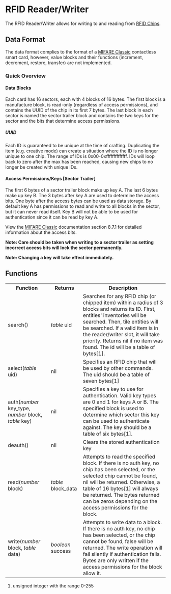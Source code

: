 # RFID Reader/Writer

The RFID Reader/Writer allows for writing to and reading from [RFID Chips].

## Data Format

The data format complies to the format of a [MIFARE Classic] contactless smart card, however, value blocks and their
 functions (increment, decrement, restore, transfer) are not implemented.
 
### Quick Overview

#### Data Blocks

Each card has 16 sectors, each with 4 blocks of 16 bytes. The first block is a manufacture block, is read-only 
 (regardless of access permissions), and contains the UUID of the chip in its first 7 bytes. The last block in each
 sector is named the sector trailer block and contains the two keys for the sector and the bits that determine access
 permissions.

##### UUID
 
Each ID is guaranteed to be unique at the time of crafting. Duplicating the item (e.g. creative mode) can create
 a situation where the ID is no longer unique to one chip. The range of IDs is 0x00-0xffffffffffffff. IDs will loop back
 to zero after the max has been reached, causing new chips to no longer be created with unique IDs.
 
#### Access Permissions/Keys \[Sector Trailer\]

The first 6 bytes of a sector trailer block make up key A. The last 6 bytes make up key B. The 3 bytes after key A
 are used to determine the access bits. One byte after the access bytes can be used as data storage. By default key A
 has permissions to read and write to all blocks in the sector, but it can never read itself. Key B will not be able to
 be used for authentication since it can be read by key A.
 
View the [MIFARE Classic] documentation section 8.7.1 for detailed information about the access bits.
 
**Note: Care should be taken when writing to a sector trailer as setting incorrect access bits will lock the sector
 permanently.**
 
**Note: Changing a key will take effect immediately.**

## Functions

<table>
  <tr>
    <th>Function</th>
    <th>Returns</th>
    <th>Description</th>
  </tr>
  <tr>
    <td>search()</td>
    <td><i>table</i> uid</td>
    <td>Searches for any RFID chip (or chipped item) within a radius of 3 blocks and returns its ID. First, entities' 
     inventories will be searched. Then, tile entities will be searched. If a valid item is in the reader/writer slot,
     it will take priority. Returns nil if no item was found. The id will be a table of bytes[1].</td>
  </tr>
  <tr>
    <td>select(<i>table</i> uid)</td>
    <td>nil</td>
    <td>Specifies an RFID chip that will be used by other commands. The uid should be a table of seven 
     bytes[1]</td>
  </tr>
  <tr>
    <td>auth(<i>number</i> key_type, <i>number</i> block, <i>table</i> key)</td>
    <td>nil</td>
    <td>Specifies a key to use for authentication. Valid key types are 0 and 1 for keys A or B. The specified block
     is used to determine which sector this key can be used to authenticate against. The key should be a table of
     six bytes[1].</td>
  </tr>
  <tr>
  <tr>
    <td>deauth()</td>
    <td>nil</td>
    <td>Clears the stored authentication key</td>
  </tr>
  <tr>
    <td>read(<i>number</i> block)</td>
    <td><i>table</i> block_data</td>
    <td>Attempts to read the specified block. If there is no auth key, no chip has been selected, or the selected chip
     cannot be found, nil will be returned. Otherwise, a table of 16 bytes[1] will always be returned. The bytes 
     returned can be zeros depending on the access permissions for the block.</td>
  </tr>
  <tr>
    <td>write(<i>number</i> block, <i>table</i> data)</td>
    <td><i>boolean</i> success</td>
    <td>Attempts to write data to a block. If there is no auth key, no chip has been selected, or the chip cannot be
     found, false will be returned. The write operation will fail silently if authentication fails. Bytes are only 
     written if the access permissions for the block allow it.</td>
  </tr>
</table>

1. unsigned integer with the range 0-255



[RFID Chips]: /miscellaneous_additions/rfid_chip.md
[MIFARE Classic]: https://www.nxp.com/docs/en/data-sheet/MF1S50YYX_V1.pdf
